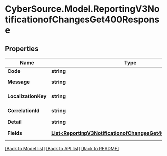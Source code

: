 # CyberSource.Model.ReportingV3NotificationofChangesGet400Response
## Properties

Name | Type | Description | Notes
------------ | ------------- | ------------- | -------------
**Code** | **string** | Error code | 
**Message** | **string** | Error message | 
**LocalizationKey** | **string** | Localization Key Name | [optional] 
**CorrelationId** | **string** | Correlation Id | [optional] 
**Detail** | **string** | Error Detail | [optional] 
**Fields** | [**List&lt;ReportingV3NotificationofChangesGet400ResponseFields&gt;**](ReportingV3NotificationofChangesGet400ResponseFields.md) | Error fields List | [optional] 

[[Back to Model list]](../README.md#documentation-for-models) [[Back to API list]](../README.md#documentation-for-api-endpoints) [[Back to README]](../README.md)

